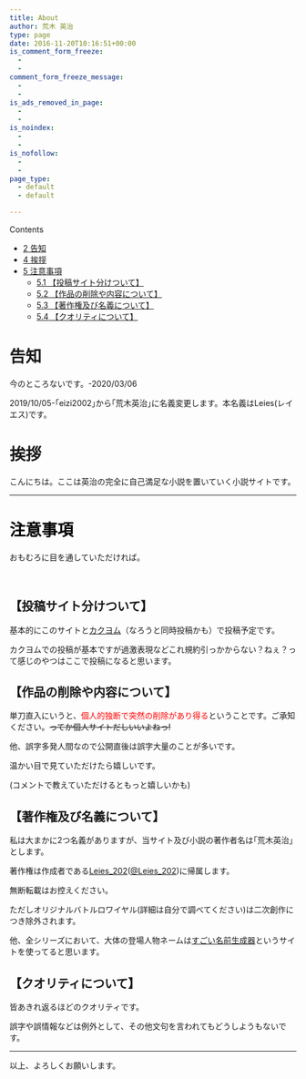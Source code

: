 ```yaml
---
title: About
author: 荒木 英治
type: page
date: 2016-11-20T10:16:51+00:00
is_comment_form_freeze:
  - 
  - 
comment_form_freeze_message:
  - 
  - 
is_ads_removed_in_page:
  - 
  - 
is_noindex:
  - 
  - 
is_nofollow:
  - 
  - 
page_type:
  - default
  - default

---
```

<div id="toc_container" class="no_bullets">
  <p class="toc_title">
    Contents
  </p>
  
  <ul class="toc_list">
    <li>
      <a href="#i"><span class="toc_number toc_depth_1">2</span> 告知</a>
    </li>
    <li>
      <a href="#i-3"><span class="toc_number toc_depth_1">4</span> 挨拶</a>
    </li>
    <li>
      <a href="#i-4"><span class="toc_number toc_depth_1">5</span> 注意事項</a><ul>
        <li>
          <a href="#i-5"><span class="toc_number toc_depth_2">5.1</span> 【投稿サイト分けついて】</a>
        </li>
        <li>
          <a href="#i-6"><span class="toc_number toc_depth_2">5.2</span> 【作品の削除や内容について】</a>
        </li>
        <li>
          <a href="#i-7"><span class="toc_number toc_depth_2">5.3</span> 【著作権及び名義について】</a>
        </li>
        <li>
          <a href="#i-8"><span class="toc_number toc_depth_2">5.4</span> 【クオリティについて】</a>
        </li>
      </ul>
    </li>
  </ul>
</div>

# <span id="i">告知</span>

今のところないです。-2020/03/06

2019/10/05-｢eizi2002｣から｢荒木英治｣に名義変更します。本名義はLeies(レイエス)です。

# <span id="i-3">挨拶</span>

こんにちは。ここは英治の完全に自己満足な小説を置いていく小説サイトです。

* * *

# <span id="i-4"><span style="color: #000000;">注意事項</span></span>

おもむろに目を通していただければ。

&nbsp;

## <span id="i-5">【投稿サイト分けついて】</span>

基本的にこのサイトと[カクヨム][1]（なろうと同時投稿かも）で投稿予定です。
  
カクヨムでの投稿が基本ですが過激表現などこれ規約引っかからない？ねぇ？って感じのやつはここで投稿になると思います。

## <span id="i-6">【作品の削除や内容について】</span>

単刀直入にいうと、<span style="color: #ff0000;">個人的独断で突然の削除があり得る</span>ということです。ご承知ください。<del>ってか個人サイトだしいいよねっ!</del>
  
他、誤字多発人間なので公開直後は誤字大量のことが多いです。
  
温かい目で見ていただけたら嬉しいです。
  
(コメントで教えていただけるともっと嬉しいかも)

## <span id="i-7">【著作権及び名義について】</span>

私は大まかに2つ名義がありますが、当サイト及び小説の著作者名は｢荒木英治｣とします。

著作権は作成者である<a href="https://eizi2002.ie-t.net/" target="_blank" rel="noopener noreferrer">Leies_202</a>(<a href="https://twitter.com/Leies_202" target="_blank" rel="noopener noreferrer">@Leies_202</a>)に帰属します。
  
無断転載はお控えください。
  
ただしオリジナルバトルロワイヤル(詳細は自分で調べてください)は二次創作につき除外されます。
  
他、全シリーズにおいて、大体の登場人物ネームは<a href="http://namegen.chobitool.com/" target="_blank" rel="noopener noreferrer">すごい名前生成器</a>というサイトを使ってると思います。

## <span id="i-8">【クオリティについて】</span>

皆あきれ返るほどのクオリティです。
  
誤字や誤情報などは例外として、その他文句を言われてもどうしようもないです。

* * *

以上、よろしくお願いします。

 [1]: https://kakuyomu.jp/users/eizi2002